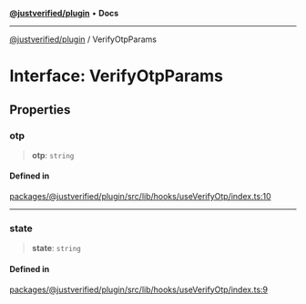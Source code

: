 [**@justverified/plugin**](../README.md) • **Docs**

***

[@justverified/plugin](../globals.md) / VerifyOtpParams

# Interface: VerifyOtpParams

## Properties

### otp

> **otp**: `string`

#### Defined in

[packages/@justverified/plugin/src/lib/hooks/useVerifyOtp/index.ts:10](https://github.com/JustaName-id/JustaName-sdk/blob/dc845c10af242e3ca87d95ef392516ac0bfa8b95/packages/@justverified/plugin/src/lib/hooks/useVerifyOtp/index.ts#L10)

***

### state

> **state**: `string`

#### Defined in

[packages/@justverified/plugin/src/lib/hooks/useVerifyOtp/index.ts:9](https://github.com/JustaName-id/JustaName-sdk/blob/dc845c10af242e3ca87d95ef392516ac0bfa8b95/packages/@justverified/plugin/src/lib/hooks/useVerifyOtp/index.ts#L9)
